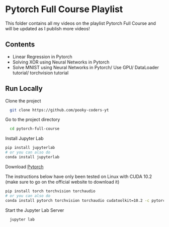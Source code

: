 # Pytorch Full Course Playlist

This folder contains all my videos on the playlist Pytorch Full Course and will be updated as I publish more videos!



## Contents
- Linear Regression in Pytorch 
- Solving XOR using Neural Networks in Pytorch
- Solve MNIST using Neural Networks in Pytorch/ Use GPU/ DataLoader tutorial/ torchvision tutorial
## Run Locally

Clone the project

```bash
  git clone https://github.com/pooky-coders-yt
```

Go to the project directory

```bash
  cd pytorch-full-course
```

Install Jupyter Lab

```bash
pip install jupyterlab
# or you can also do
conda install jupyterlab
```

Download [Pytorch](https://pytorch.org/) 

The instructions below have only been tested on Linux with CUDA 10.2 (make sure to go on the official website to download it)
```bash
pip install torch torchvision torchaudio
# or you can also do
conda install pytorch torchvision torchaudio cudatoolkit=10.2 -c pytorch
```
Start the Jupyter Lab Server

```bash
  jupyter lab
```

